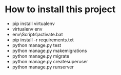# How to install this project

* pip install virtualenv
* virtualenv env
* env\Scripts\activate.bat
* pip install -r requirements.txt
* python manage.py test
* python manage.py makemigrations
* python manage.py migrate
* python manage.py createsuperuser
* python manage.py runserver
